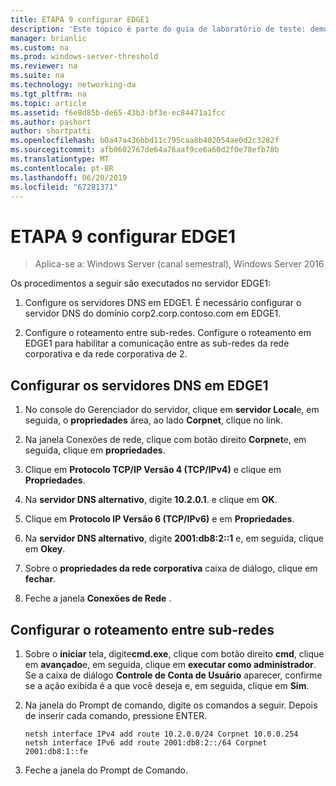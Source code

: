 ```yaml
---
title: ETAPA 9 configurar EDGE1
description: 'Este tópico é parte do guia de laboratório de teste: demonstrar uma implantação de multissite de DirectAccess para Windows Server 2016'
manager: brianlic
ms.custom: na
ms.prod: windows-server-threshold
ms.reviewer: na
ms.suite: na
ms.technology: networking-da
ms.tgt_pltfrm: na
ms.topic: article
ms.assetid: f6e8d85b-de65-43b3-bf3e-ec84471a1fcc
ms.author: pashort
author: shortpatti
ms.openlocfilehash: b0a47a436bbd11c795caa8b402054ae0d2c3282f
ms.sourcegitcommit: afb0602767de64a76aaf9ce6a60d2f0e78efb78b
ms.translationtype: MT
ms.contentlocale: pt-BR
ms.lasthandoff: 06/20/2019
ms.locfileid: "67281371"
---
```

# <a name="step-9-configure-edge1"></a>ETAPA 9 configurar EDGE1

>Aplica-se a: Windows Server (canal semestral), Windows Server 2016

Os procedimentos a seguir são executados no servidor EDGE1:  
  
1. Configure os servidores DNS em EDGE1. É necessário configurar o servidor DNS do domínio corp2.corp.contoso.com em EDGE1.  
  
2. Configure o roteamento entre sub-redes. Configure o roteamento em EDGE1 para habilitar a comunicação entre as sub-redes da rede corporativa e da rede corporativa de 2.  
  
## <a name="IPv6"></a>Configurar os servidores DNS em EDGE1  
  
1.  No console do Gerenciador do servidor, clique em **servidor Local**e, em seguida, o **propriedades** área, ao lado **Corpnet**, clique no link.  
  
2.  Na janela Conexões de rede, clique com botão direito **Corpnet**e, em seguida, clique em **propriedades**.  
  
3.  Clique em **Protocolo TCP/IP Versão 4 (TCP/IPv4)** e clique em **Propriedades**.  
  
4.  Na **servidor DNS alternativo**, digite **10.2.0.1**. e clique em **OK**.  
  
5.  Clique em **Protocolo IP Versão 6 (TCP/IPv6)** e em **Propriedades**.  
  
6.  Na **servidor DNS alternativo**, digite **2001:db8:2::1** e, em seguida, clique em **Okey**.  
  
7.  Sobre o **propriedades da rede corporativa** caixa de diálogo, clique em **fechar**.  
  
8.  Feche a janela **Conexões de Rede** .  
  
## <a name="ConfigRouting"></a>Configurar o roteamento entre sub-redes  
  
1.  Sobre o **iniciar** tela, digite**cmd.exe**, clique com botão direito **cmd**, clique em **avançado**e, em seguida, clique em **executar como administrador**. Se a caixa de diálogo **Controle de Conta de Usuário** aparecer, confirme se a ação exibida é a que você deseja e, em seguida, clique em **Sim**.  
  
2.  Na janela do Prompt de comando, digite os comandos a seguir. Depois de inserir cada comando, pressione ENTER.  
  
    ```  
    netsh interface IPv4 add route 10.2.0.0/24 Corpnet 10.0.0.254  
    netsh interface IPv6 add route 2001:db8:2::/64 Corpnet 2001:db8:1::fe  
    ```  
  
3.  Feche a janela do Prompt de Comando.  
  


